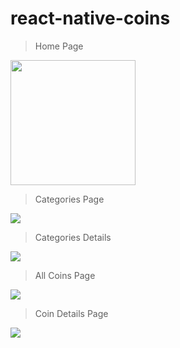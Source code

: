 # react-native-coins

> Home Page
<img src="screenshot/1.jpeg" height="200"/>

> Categories Page
<img src="screenshot/2.jpeg"/>

> Categories Details
<img src="screenshot/3.jpeg"/>

> All Coins Page
<img src="screenshot/4.jpeg"/>

> Coin Details Page
<img src="screenshot/5.jpeg"/>
